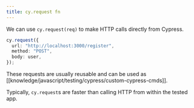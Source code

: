 ```yaml
---
title: cy.request fn
---
```


We can use `cy.request(req)` to make HTTP calls directly from Cypress.

```ts
cy.request({
  url: "http://localhost:3000/register",
  method: "POST",
  body: user,
});
```

These requests are usually reusable and can be used as [[knowledge/javascript/testing/cypress/custom-cypress-cmds]].

Typically, `cy.request`s are faster than calling HTTP from within the tested app.
